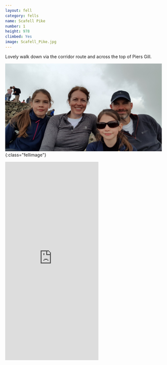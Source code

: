 ```yaml
---
layout: fell
category: fells
name: Scafell Pike
number: ﻿1
height: 978
climbed: Yes
image: Scafell_Pike.jpg
---
```


Lovely walk down via the corridor route and across the top of Piers Gill.

![](/images/fells/Scafell_Pike2.jpg){:class="fellimage"}


<iframe src="https://my.viewranger.com/track/widget/7476849?locale=en&amp;m=miles&amp;v=2" width="300" height="640" marginwidth="0" frameborder="0" scrolling="no"></iframe>
